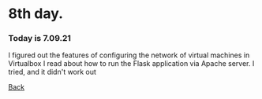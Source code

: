# 8th day.
### Today is 7.09.21
I figured out the features of configuring the network of virtual machines in Virtualbox
I read about how to run the Flask application via Apache server. I tried, and it didn't work out

[Back](README.md)
